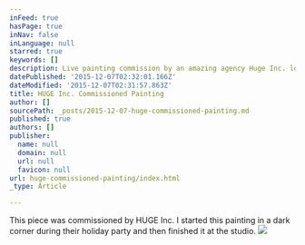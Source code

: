 ```yaml
---
inFeed: true
hasPage: true
inNav: false
inLanguage: null
starred: true
keywords: []
description: Live painting commission by an amazing agency Huge Inc. located here in Atlanta.
datePublished: '2015-12-07T02:32:01.166Z'
dateModified: '2015-12-07T02:31:57.863Z'
title: HUGE Inc. Commissioned Painting
author: []
sourcePath: _posts/2015-12-07-huge-commissioned-painting.md
published: true
authors: []
publisher:
  name: null
  domain: null
  url: null
  favicon: null
url: huge-commissioned-painting/index.html
_type: Article

---
```

This piece was commissioned by HUGE Inc. I started this painting in a dark corner during their holiday party and then finished it at the studio.
![](https://the-grid-user-content.s3-us-west-2.amazonaws.com/52031330-f8a3-443d-866d-c52407a3d4d0.jpg)